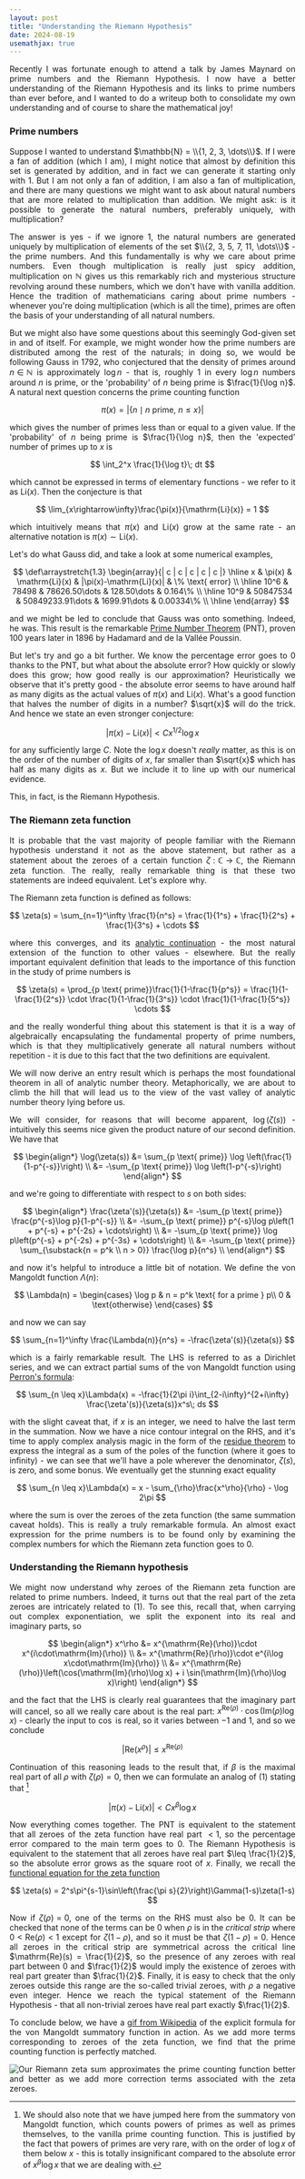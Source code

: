 ```yaml
---
layout: post
title: "Understanding the Riemann Hypothesis"
date: 2024-08-19
usemathjax: true
---
```


<body markdown='1' style="text-align: justify;">

Recently I was fortunate enough to attend a talk by James Maynard on prime numbers and the Riemann Hypothesis. I now have a better understanding of the Riemann Hypothesis and its links to prime numbers than ever before, and I wanted to do a writeup both to consolidate my own understanding and of course to share the mathematical joy!

### Prime numbers

Suppose I wanted to understand $\mathbb{N} = \\{1, 2, 3, \dots\\}$. If I were a fan of addition (which I am), I might notice that almost by definition this set is generated by addition, and in fact we can generate it starting only with 1. But I am not only a fan of addition, I am also a fan of multiplication, and there are many questions we might want to ask about natural numbers that are more related to multiplication than addition. We might ask: is it possible to generate the natural numbers, preferably uniquely, with multiplication?

The answer is yes - if we ignore 1, the natural numbers are generated uniquely by multiplication of elements of the set $\\{2, 3, 5, 7, 11, \dots\\}$ - the prime numbers. And this fundamentally is why we care about prime numbers. Even though multiplication is really just spicy addition, multiplication on $\mathbb{N}$ gives us this remarkably rich and mysterious structure revolving around these numbers, which we don't have with vanilla addition. Hence the tradition of mathematicians caring about prime numbers - whenever you're doing multiplication (which is all the time), primes are often the basis of your understanding of all natural numbers.

But we might also have some questions about this seemingly God-given set in and of itself. For example, we might wonder how the prime numbers are distributed among the rest of the naturals; in doing so, we would be following Gauss in 1792, who conjectured that the density of primes around $n \in \mathbb{N}$ is approximately $\log n$ - that is, roughly 1 in every $\log n$ numbers around $n$ is prime, or the 'probability' of $n$ being prime is $\frac{1}{\log n}$. A natural next question concerns the prime counting function

$$
\pi(x) = |\{n \mid n \text{ prime, } n \leq x\}|
$$

which gives the number of primes less than or equal to a given value. If the 'probability' of $n$ being prime is $\frac{1}{\log n}$, then the 'expected' number of primes up to $x$ is

$$
\int_2^x \frac{1}{\log t}\; dt
$$

which cannot be expressed in terms of elementary functions - we refer to it as $\mathrm{Li}(x)$. Then the conjecture is that

$$
\lim_{x\rightarrow\infty}\frac{\pi(x)}{\mathrm{Li}(x)} = 1
$$

which intuitively means that $\pi(x)$ and $\mathrm{Li}(x)$ grow at the same rate - an alternative notation is $\pi(x) \sim \mathrm{Li}(x)$.

Let's do what Gauss did, and take a look at some numerical examples,

$$
\def\arraystretch{1.3}
\begin{array}{| c | c | c | c | c |}
\hline
x & \pi(x) & \mathrm{Li}(x) & |\pi(x)-\mathrm{Li}(x)| & \% \text{ error} \\
\hline
10^6 & 78498 & 78626.50\dots & 128.50\dots & 0.164\% \\
\hline
10^9 & 50847534 & 50849233.91\dots & 1699.91\dots & 0.00334\% \\
\hline
\end{array}
$$

and we might be led to conclude that Gauss was onto something. Indeed, he was. This result is the remarkable [Prime Number Theorem](https://en.wikipedia.org/wiki/Prime_number_theorem) (PNT), proven 100 years later in 1896 by Hadamard and de la Vallée Poussin.

But let's try and go a bit further. We know the percentage error goes to 0 thanks to the PNT, but what about the absolute error? How quickly or slowly does this grow; how good really is our approximation? Heuristically we observe that it's pretty good - the absolute error seems to have around half as many digits as the actual values of $\pi(x)$ and $\mathrm{Li}(x)$. What's a good function that halves the number of digits in a number? $\sqrt{x}$ will do the trick. And hence we state an even stronger conjecture:

$$
\begin{equation}
|\pi(x) - \mathrm{Li}(x)| < Cx^{1/2}\log x
\end{equation}
$$

for any sufficiently large $C$. Note the $\log x$ doesn't *really* matter, as this is on the order of the number of digits of $x$, far smaller than $\sqrt{x}$ which has half as many digits as $x$. But we include it to line up with our numerical evidence.

This, in fact, is the Riemann Hypothesis.

### The Riemann zeta function

It is probable that the vast majority of people familiar with the Riemann hypothesis understand it not as the above statement, but rather as a statement about the zeroes of a certain function $\zeta: \mathbb{C} \rightarrow \mathbb{C}$, the Riemann zeta function. The really, really remarkable thing is that these two statements are indeed equivalent. Let's explore why.

The Riemann zeta function is defined as follows:

$$
\zeta(s) = \sum_{n=1}^\infty \frac{1}{n^s} = \frac{1}{1^s} + \frac{1}{2^s} + \frac{1}{3^s} + \cdots
$$

where this converges, and its [analytic continuation](https://en.wikipedia.org/wiki/Analytic_continuation) - the most natural extension of the function to other values - elsewhere. But the really important equivalent definition that leads to the importance of this function in the study of prime numbers is

$$
\zeta(s) = \prod_{p \text{ prime}}\frac{1}{1-\frac{1}{p^s}} = \frac{1}{1-\frac{1}{2^s}} \cdot \frac{1}{1-\frac{1}{3^s}} \cdot \frac{1}{1-\frac{1}{5^s}} \cdots
$$

and the really wonderful thing about this statement is that it is a way of algebraically encapsulating the fundamental property of prime numbers, which is that they multiplicatively generate all natural numbers without repetition - it is due to this fact that the two definitions are equivalent.

We will now derive an entry result which is perhaps the most foundational theorem in all of analytic number theory. Metaphorically, we are about to climb the hill that will lead us to the view of the vast valley of analytic number theory lying before us.

We will consider, for reasons that will become apparent, $\log(\zeta(s))$ - intuitively this seems nice given the product nature of our second definition. We have that

$$
\begin{align*}
\log(\zeta(s)) &= \sum_{p \text{ prime}} \log \left(\frac{1}{1-p^{-s}}\right) \\
&= -\sum_{p \text{ prime}} \log \left(1-p^{-s}\right)
\end{align*}
$$

and we're going to differentiate with respect to $s$ on both sides:

$$
\begin{align*}
\frac{\zeta'(s)}{\zeta(s)} &= -\sum_{p \text{ prime}} \frac{p^{-s}\log p}{1-p^{-s}} \\
&= -\sum_{p \text{ prime}} p^{-s}\log p\left(1 + p^{-s} + p^{-2s} + \cdots\right) \\
&= -\sum_{p \text{ prime}} \log p\left(p^{-s} + p^{-2s} + p^{-3s} + \cdots\right) \\
&= -\sum_{p \text{ prime}} \sum_{\substack{n = p^k \\ n > 0}} \frac{\log p}{n^s} \\
\end{align*}
$$

and now it's helpful to introduce a little bit of notation. We define the von Mangoldt function $\Lambda(n)$:

$$
\Lambda(n) = \begin{cases}
\log p & n = p^k \text{ for a prime } p\\
0 & \text{otherwise}
\end{cases}
$$

and now we can say

$$
\sum_{n=1}^\infty \frac{\Lambda(n)}{n^s} = -\frac{\zeta'(s)}{\zeta(s)}
$$

which is a fairly remarkable result. The LHS is referred to as a Dirichlet series, and we can extract partial sums of the von Mangoldt function using [Perron's formula](https://en.wikipedia.org/wiki/Perron%27s_formula):

$$
\sum_{n \leq x}\Lambda(x) = -\frac{1}{2\pi i}\int_{2-i\infty}^{2+i\infty} \frac{\zeta'(s)}{\zeta(s)}x^s\; ds
$$

with the slight caveat that, if $x$ is an integer, we need to halve the last term in the summation. Now we have a nice contour integral on the RHS, and it's time to apply complex analysis magic in the form of the [residue theorem](https://en.wikipedia.org/wiki/Residue_theorem) to express the integral as a sum of the poles of the function (where it goes to infinity) - we can see that we'll have a pole wherever the denominator, $\zeta(s)$, is zero, and some bonus. We eventually get the stunning exact equality

$$
\sum_{n \leq x}\Lambda(x) = x - \sum_{\rho}\frac{x^\rho}{\rho} - \log 2\pi
$$

where the sum is over the zeroes of the zeta function (the same summation caveat holds). This is really a truly remarkable formula. An almost exact expression for the prime numbers is to be found only by examining the complex numbers for which the Riemann zeta function goes to 0. 

### Understanding the Riemann hypothesis

We might now understand why zeroes of the Riemann zeta function are related to prime numbers. Indeed, it turns out that the real part of the zeta zeroes are intricately related to $(1)$. To see this, recall that, when carrying out complex exponentiation, we split the exponent into its real and imaginary parts, so

$$
\begin{align*}
x^\rho &= x^{\mathrm{Re}(\rho)}\cdot x^{i\cdot\mathrm{Im}(\rho)} \\
&= x^{\mathrm{Re}(\rho)}\cdot e^{i\log x\cdot\mathrm{Im}(\rho)} \\
&= x^{\mathrm{Re}(\rho)}\left(\cos(\mathrm{Im}(\rho)\log x) + i \sin(\mathrm{Im}(\rho)\log x)\right)
\end{align*}
$$

and the fact that the LHS is clearly real guarantees that the imaginary part will cancel, so all we really care about is the real part: $x^{\mathrm{Re}(\rho)} \cdot \cos(\mathrm{Im}(\rho)\log x)$ - clearly the input to $\cos$ is real, so it varies between $-1$ and $1$, and so we conclude

$$
|\mathrm{Re}(x^\rho)| \leq x^{\mathrm{Re}(\rho)}
$$

Continuation of this reasoning leads to the result that, if $\beta$ is the maximal real part of all $\rho$ with $\zeta(\rho) = 0$, then we can formulate an analog of $(1)$ stating that [^1]

$$
|\pi(x) - \mathrm{Li}(x)| < Cx^\beta\log x
$$

Now everything comes together. The PNT is equivalent to the statement that all zeroes of the zeta function have real part $< 1$, so the percentage error compared to the main term goes to 0. The Riemann Hypothesis is equivalent to the statement that all zeroes have real part $\leq \frac{1}{2}$, so the absolute error grows as the square root of $x$. Finally, we recall the [functional equation for the zeta function](https://en.wikipedia.org/wiki/Riemann_zeta_function#Riemann's_functional_equation)

$$
\zeta(s) = 2^s\pi^{s-1}\sin\left(\frac{\pi s}{2}\right)\Gamma(1-s)\zeta(1-s)
$$

Now if $\zeta(\rho) = 0$, one of the terms on the RHS must also be 0. It can be checked that none of the terms can be 0 when $\rho$ is in the *critical strip* where $0 < \mathrm{Re}(\rho) < 1$ except for $\zeta(1-\rho)$, and so it must be that $\zeta(1-\rho) = 0$. Hence all zeroes in the critical strip are symmetrical across the critical line $\mathrm{Re}(s) = \frac{1}{2}$, so the presence of any zeroes with real part between $0$ and $\frac{1}{2}$ would imply the existence of zeroes with real part greater than $\frac{1}{2}$. Finally, it is easy to check that the only zeroes outside this range are the so-called trivial zeroes, with $\rho$ a negative even integer. Hence we reach the typical statement of the Riemann Hypothesis - that all non-trivial zeroes have real part exactly $\frac{1}{2}$.

To conclude below, we have a [gif from Wikipedia](https://commons.wikimedia.org/wiki/File:Riemann_Explicit_Formula.gif) of the explicit formula for the von Mangoldt summatory function in action. As we add more terms corresponding to zeroes of the zeta function, we find that the prime counting function is perfectly matched.

![Our Riemann zeta sum approximates the prime counting function better and better as we add more correction terms associated with the zeta zeroes.](/blog/assets/2024-08-19-understanding-the-riemann-hypothesis/explicit-formula.gif)

[^1]: We should also note that we have jumped here from the summatory von Mangoldt function, which counts powers of primes as well as primes themselves, to the vanilla prime counting function. This is justified by the fact that powers of primes are very rare, with on the order of $\log x$ of them below $x$ - this is totally insignificant compared to the absolute error of $x^\beta \log x$ that we are dealing with.
